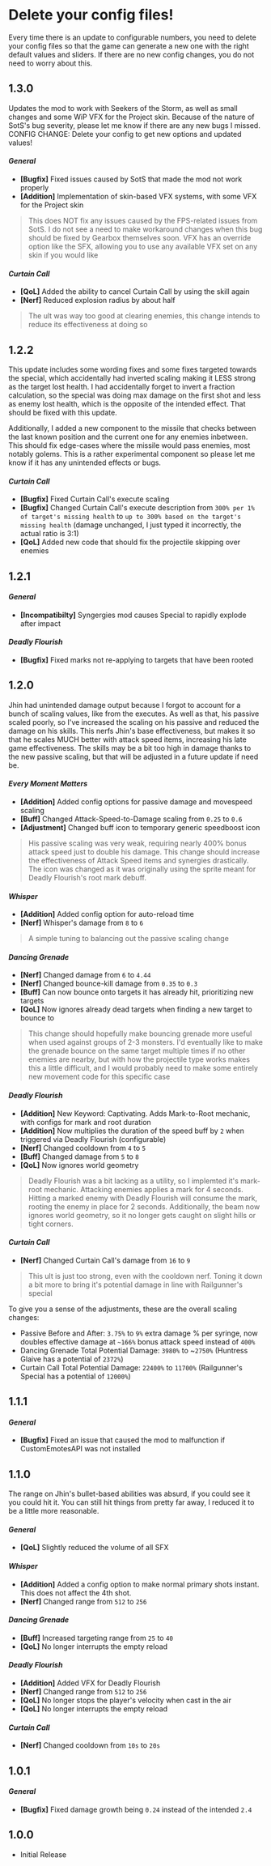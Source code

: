 # Delete your config files!
Every time there is an update to configurable numbers, you need to delete your config files so that the game can generate a new one with the right default values and sliders. If there are no new config changes, you do not need to worry about this.

## 1.3.0
Updates the mod to work with Seekers of the Storm, as well as small changes and some WiP VFX for the Project skin. 
Because of the nature of SotS's bug severity, please let me know if there are any new bugs I missed.
CONFIG CHANGE: Delete your config to get new options and updated values!

#### *General*
* **[Bugfix]** Fixed issues caused by SotS that made the mod not work properly
* **[Addition]** Implementation of skin-based VFX systems, with some VFX for the Project skin
> This does NOT fix any issues caused by the FPS-related issues from SotS. I do not see a need to make workaround changes when this bug should be fixed by Gearbox themselves soon.
> VFX has an override option like the SFX, allowing you to use any available VFX set on any skin if you would like
 
#### *Curtain Call*
* **[QoL]** Added the ability to cancel Curtain Call by using the skill again
* **[Nerf]** Reduced explosion radius by about half
> The ult was way too good at clearing enemies, this change intends to reduce its effectiveness at doing so

## 1.2.2

This update includes some wording fixes and some fixes targeted towards the special, which accidentally had inverted scaling making it LESS strong as the target lost health. I had accidentally forget to invert a fraction calculation, so the special was doing max damage on the first shot and less as enemy lost health, which is the opposite of the intended effect. That should be fixed with this update.

Additionally, I added a new component to the missile that checks between the last known position and the current one for any enemies inbetween. This should fix edge-cases where the missile would pass enemies, most notably golems. This is a rather experimental component so please let me know if it has any unintended effects or bugs.

#### *Curtain Call*
* **[Bugfix]** Fixed Curtain Call's execute scaling
* **[Bugfix]** Changed Curtain Call's execute description from `300% per 1% of target's missing health` to `up to 300% based on the target's missing health` (damage unchanged, I just typed it incorrectly, the actual ratio is 3:1)
* **[QoL]** Added new code that should fix the projectile skipping over enemies


## 1.2.1

#### *General*
* **[Incompatibilty]** Syngergies mod causes Special to rapidly explode after impact

#### *Deadly Flourish*
* **[Bugfix]** Fixed marks not re-applying to targets that have been rooted

## 1.2.0

Jhin had unintended damage output because I forgot to account for a bunch of scaling values, like from the executes. As well as that, his passive scaled poorly, so I've increased the scaling on his passive and reduced the damage on his skills. This nerfs Jhin's base effectiveness, but makes it so that he scales MUCH better with attack speed items, increasing his late game effectiveness. The skills may be a bit too high in damage thanks to the new passive scaling, but that will be adjusted in a future update if need be.

#### *Every Moment Matters*
* **[Addition]** Added config options for passive damage and movespeed scaling
* **[Buff]** Changed Attack-Speed-to-Damage scaling from `0.25` to `0.6`
* **[Adjustment]** Changed buff icon to temporary generic speedboost icon
> His passive scaling was very weak, requiring nearly 400% bonus attack speed just to double his damage. This change should increase the effectiveness of Attack Speed items and synergies drastically. The icon was changed as it was originally using the sprite meant for Deadly Flourish's root mark debuff.

#### *Whisper*
* **[Addition]** Added config option for auto-reload time
* **[Nerf]** Whisper's damage from `8` to `6`
> A simple tuning to balancing out the passive scaling change

#### *Dancing Grenade*
* **[Nerf]** Changed damage from `6` to `4.44`
* **[Nerf]** Changed bounce-kill damage from `0.35` to `0.3`
* **[Buff]** Can now bounce onto targets it has already hit, prioritizing new targets 
* **[QoL]** Now ignores already dead targets when finding a new target to bounce to
> This change should hopefully make bouncing grenade more useful when used against groups of 2-3 monsters. I'd eventually like to make the grenade bounce on the same target multiple times if no other enemies are nearby, but with how the projectile type works makes this a little difficult, and I would probably need to make some entirely new movement code for this specific case

#### *Deadly Flourish*
* **[Addition]** New Keyword: Captivating. Adds Mark-to-Root mechanic, with configs for mark and root duration
* **[Addition]** Now multiplies the duration of the speed buff by `2` when triggered via Deadly Flourish (configurable)
* **[Nerf]** Changed cooldown from `4` to `5`
* **[Buff]** Changed damage from `5` to `8`
* **[QoL]** Now ignores world geometry
> Deadly Flourish was a bit lacking as a utility, so I implemted it's mark-root mechanic. Attacking enemies applies a mark for 4 seconds. Hitting a marked enemy with Deadly Flourish will consume the mark, rooting the enemy in place for 2 seconds. Additionally, the beam now ignores world geometry, so it no longer gets caught on slight hills or tight corners.

#### *Curtain Call*
* **[Nerf]** Changed Curtain Call's damage from `16` to `9`
> This ult is just too strong, even with the cooldown nerf. Toning it down a bit more to bring it's potential damage in line with Railgunner's special
 
To give you a sense of the adjustments, these are the overall scaling changes:

* Passive Before and After: `3.75%` to `9%` extra damage % per syringe, now doubles effective damage at `~166%` bonus attack speed instead of `400%`
* Dancing Grenade Total Potential Damage: `3980%` to ~`2750%` (Huntress Glaive has a potential of `2372%`)
* Curtain Call Total Potential Damage: `22400%` to `11700%` (Railgunner's Special has a potential of `12000%`)

## 1.1.1
#### *General*
* **[Bugfix]** Fixed an issue that caused the mod to malfunction if CustomEmotesAPI was not installed

## 1.1.0
The range on Jhin's bullet-based abilities was absurd, if you could see it you could hit it. You can still hit things from pretty far away, I reduced it to be a little more reasonable.

#### *General*
* **[QoL]** Slightly reduced the volume of all SFX

#### *Whisper*
* **[Addition]** Added a config option to make normal primary shots instant. This does not affect the 4th shot.
* **[Nerf]** Changed range from `512` to `256`

#### *Dancing Grenade*
* **[Buff]** Increased targeting range from `25` to `40`
* **[QoL]** No longer interrupts the empty reload

#### *Deadly Flourish*
* **[Addition]** Added VFX for Deadly Flourish
* **[Nerf]** Changed range from `512` to `256`
* **[QoL]** No longer stops the player's velocity when cast in the air
* **[QoL]** No longer interrupts the empty reload

#### *Curtain Call*
* **[Nerf]** Changed cooldown from `10s` to `20s`


## 1.0.1
#### *General*
* **[Bugfix]** Fixed damage growth being `0.24` instead of the intended `2.4`

## 1.0.0
* Initial Release